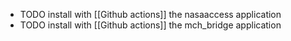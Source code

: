 - TODO install with [[Github actions]] the nasaaccess application
- TODO install with [[Github actions]] the mch_bridge application